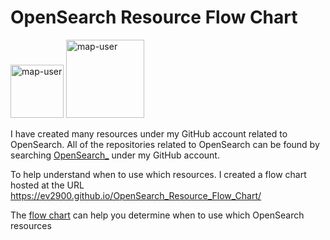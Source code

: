 # OpenSearch Resource Flow Chart

 <img width="85" alt="map-user" src="https://img.shields.io/badge/views-243-green"> <img width="125" alt="map-user" src="https://img.shields.io/badge/unique visits-069-green">

I have created many resources under my GitHub account related to OpenSearch. All of the repositories related to OpenSearch can be found by searching [OpenSearch_](https://github.com/ev2900?tab=repositories&q=OpenSearch_&type=&language=&sort=) under my GitHub account.

To help understand when to use which resources. I created a flow chart hosted at the URL https://ev2900.github.io/OpenSearch_Resource_Flow_Chart/

The [flow chart](https://ev2900.github.io/OpenSearch_Resource_Flow_Chart/) can help you determine when to use which OpenSearch resources
